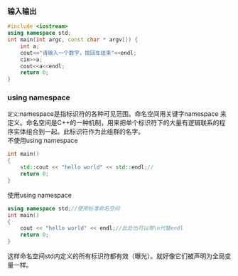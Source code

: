 ### 输入输出
```c++
#include <iostream>
using namespace std;
int main(int argc, const char * argv[]) {
    int a;
    cout<<"请输入一个数字，按回车结束"<<endl;
    cin>>a;
    cout<<a<<endl;
    return 0;
}
```
### using namespace
`定义`:namespace是指标识符的各种可见范围。命名空间用关键字namespace 来定义。命名空间是C++的一种机制，用来把单个标识符下的大量有逻辑联系的程序实体组合到一起。此标识符作为此组群的名字。   
不使用using namespace
```c++
int main()
{
    std::cout << "hello world" << std::endl;//
    return 0;
}
```
使用using namespace
```c++
using namespace std;//使用标准命名空间
int main()
{
    cout << "hello world" << endl;//此处也可以用\n代替endl
    return 0;
}
```
这样命名空间std内定义的所有标识符都有效（曝光）。就好像它们被声明为全局变量一样。   

